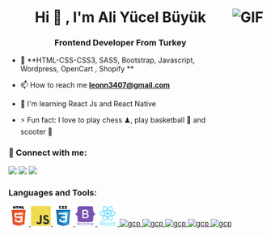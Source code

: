 <h1 align="center"><img align="right" alt="GIF" src="https://github.com/abhisheknaiidu/abhisheknaiidu/blob/master/code.gif?raw=true" height="320" /></h1>
<h1 align="center">Hi 👋 , I'm Ali Yücel Büyük</h1>
<h3 align="center">Frontend Developer From Turkey</h3>

- 🌱 **HTML-CSS-CSS3, SASS, Bootstrap, Javascript, Wordpress, OpenCart , Shopify **

- 📫 How to reach me **leonn3407@gmail.com**

- 🌱  I'm learning React Js and React Native

- ⚡ Fun fact: I love to play chess ♟, play basketball 🏀 and scooter 🛴

<h3 align="left">📩 Connect with me:</h3>
<p align="left">
<a href="https://www.linkedin.com/in/ali-y%C3%BCcel-b-a328b959/" target="blank"><img src="https://img.icons8.com/doodle/48/000000/linkedin--v2.png"></a>
<a href="https://stackoverflow.com/users/19173838/ali-yucel" target="blank"><img src="https://img.icons8.com/color/48/000000/stackoverflow.png"></a>
<a href="https://www.instagram.com/aly_ycel" target="blank"><img src="https://img.icons8.com/color/48/000000/instagram.png"></a>

</p>

<h3 align="left">Languages and Tools:</h3>

<p align="left">
<a href="https://www.w3.org/html/" target="_blank"> <img src="https://raw.githubusercontent.com/devicons/devicon/master/icons/html5/html5-original-wordmark.svg" alt="html5" width="40" height="40"/> </a>
<a href="https://developer.mozilla.org/en-US/docs/Web/JavaScript" target="_blank"> <img src="https://raw.githubusercontent.com/devicons/devicon/master/icons/javascript/javascript-original.svg" alt="javascript" width="40" height="40"/> </a>
<a href="https://www.w3schools.com/css/" target="_blank"> <img src="https://raw.githubusercontent.com/devicons/devicon/master/icons/css3/css3-original-wordmark.svg" alt="css3" width="40" height="40"/> </a>  
<a href="https://getbootstrap.com" target="_blank"> <img src="https://raw.githubusercontent.com/devicons/devicon/master/icons/bootstrap/bootstrap-plain-wordmark.svg" alt="bootstrap" width="40" height="40"/> </a>
<a href="https://reactjs.org/" rel="nofollow"> <img src="https://raw.githubusercontent.com/devicons/devicon/master/icons/react/react-original-wordmark.svg" alt="react" width="40" height="40" style="max-width: 100%;"> </a>
<a href="#!" rel="nofollow"> <img src="https://raw.githubusercontent.com/rahulbanerjee26/githubAboutMeGenerator/main/icons/sass.svg" alt="gcp" width="40" height="40"  style="max-width: 100%;"> </a>
<a href="#!" rel="nofollow"> <img src="https://raw.githubusercontent.com/rahulbanerjee26/githubAboutMeGenerator/main/icons/git.svg" alt="gcp" width="40" height="40"  style="max-width: 100%;"> </a>
<a href="#!" rel="nofollow"> <img src="https://raw.githubusercontent.com/rahulbanerjee26/githubAboutMeGenerator/main/icons/github.svg" alt="gcp" width="40" height="40"  style="max-width: 100%;"> </a>
<a href="#!" rel="nofollow"> <img src="https://raw.githubusercontent.com/rahulbanerjee26/githubAboutMeGenerator/main/icons/xd.svg" alt="gcp" width="40" height="40"  style="max-width: 100%;"> </a>
<a href="#!" rel="nofollow"> <img src="https://raw.githubusercontent.com/rahulbanerjee26/githubAboutMeGenerator/main/icons/figma.svg" alt="gcp" width="40" height="40"  style="max-width: 100%;"> </a>
</p>

<!--
**ali-yucel/ali-yucel** is a ✨ _special_ ✨ repository because its `README.md` (this file) appears on your GitHub profile.

Here are some ideas to get you started:

- 🔭 I’m currently working on ...
- 🌱 I’m currently learning ...
- 👯 I’m looking to collaborate on ...
- 🤔 I’m looking for help with ...
- 💬 Ask me about ...
- 📫 How to reach me: ...
- 😄 Pronouns: ...
- ⚡ Fun fact: ...
-->
